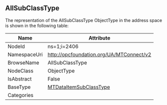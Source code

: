 <!-- objecttype -->
## AllSubClassType
  
<!-- end of text -->
The representation of the AllSubClassType ObjectType in the address space is shown in the following table:  

|Name|Attribute|
|---|---|
|NodeId|ns=1;i=2406|
|NamespaceUri|http://opcfoundation.org/UA/MTConnect/v2|
|BrowseName|AllSubClassType|
|NodeClass|ObjectType|
|IsAbstract|False|
|BaseType|[MTDataItemSubClassType](../../ObjectTypes/MTDataItemSubClassType/readme.md)|
|Categories||

